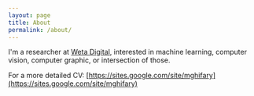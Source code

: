 ```yaml
---
layout: page
title: About
permalink: /about/
---
```


I'm a researcher at [Weta Digital](https://www.wetafx.co.nz/), interested in machine learning, computer vision, computer graphic, or intersection of those.

For a more detailed CV: [https://sites.google.com/site/mghifary](https://sites.google.com/site/mghifary)

